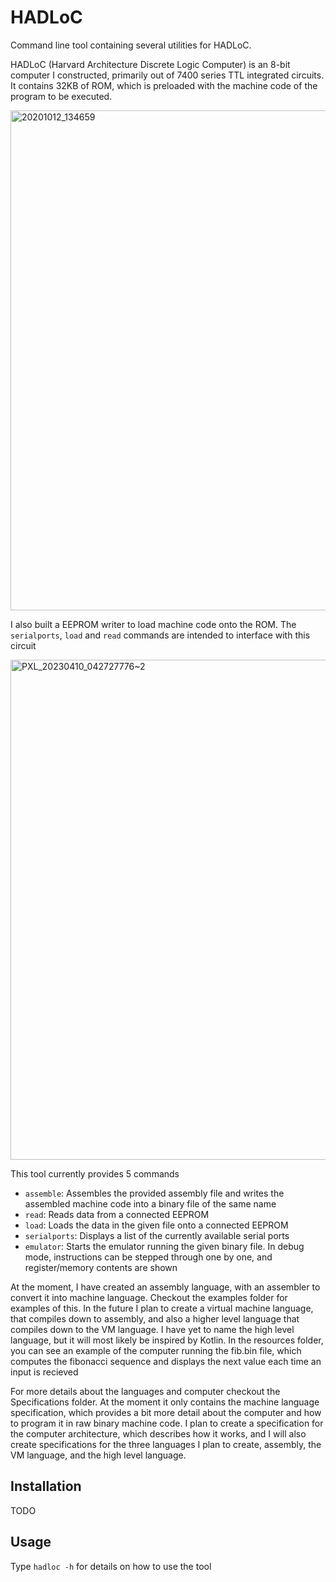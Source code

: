 # HADLoC
Command line tool containing several utilities for HADLoC.

HADLoC (Harvard Architecture Discrete Logic Computer) is an 8-bit computer I constructed, primarily out of 7400 series TTL integrated circuits. 
It contains 32KB of ROM, which is preloaded with the machine code of the program to be executed.

<img alt="20201012_134659" src="https://user-images.githubusercontent.com/17104216/230822816-4e70e5be-dcf6-4b46-b4e0-54baceeddee2.jpg" width="800"/>

I also built a EEPROM writer to load machine code onto the ROM. The `serialports`, `load` and `read` commands are intended to interface with this circuit

<img alt="PXL_20230410_042727776~2" src="https://user-images.githubusercontent.com/17104216/230834171-9a54b7b8-47cb-4a84-95b5-76ed8a6ff697.jpeg" width="800"/>

This tool currently provides 5 commands

- `assemble`: Assembles the provided assembly file and writes the assembled machine code into a binary file of the same name
- `read`: Reads data from a connected EEPROM
- `load`: Loads the data in the given file onto a connected EEPROM
- `serialports`: Displays a list of the currently available serial ports
- `emulator`: Starts the emulator running the given binary file. In debug mode, instructions can be stepped through one by one, and register/memory contents are shown

At the moment, I have created an assembly language, with an assembler to convert it into machine language. Checkout the examples folder for examples of this. In the future I plan to create a virtual machine language, that compiles down to assembly, and also a higher level language that compiles down to the VM language. I have yet to name the high level language, but it will most likely be inspired by Kotlin. In the resources folder, you can see an example of the computer running the fib.bin file, which computes the fibonacci sequence and displays the next value each time an input is recieved

For more details about the languages and computer checkout the Specifications folder. At the moment it only contains the machine language specification, which provides a bit more detail about the computer and how to program it in raw binary machine code. I plan to create a specification for the computer architecture, which describes how it works, and I will also create specifications for the three languages I plan to create, assembly, the VM language, and the high level language.

## Installation

TODO

## Usage

Type `hadloc -h` for details on how to use the tool
